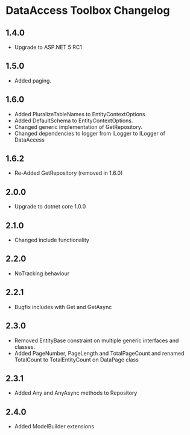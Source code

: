 # DataAccess Toolbox Changelog

## 1.4.0

- Upgrade to ASP.NET 5 RC1

## 1.5.0

- Added paging.

## 1.6.0

- Added PluralizeTableNames to EntityContextOptions.
- Added DefaultSchema to EntityContextOptions.
- Changed generic implementation of GetRepository.
- Changed dependencies to logger from ILogger to ILogger of DataAccess

## 1.6.2

- Re-Added GetRepository<TRepository> (removed in 1.6.0)

## 2.0.0

- Upgrade to dotnet core 1.0.0

## 2.1.0

- Changed include functionality

## 2.2.0

- NoTracking behaviour

## 2.2.1

- Bugfix includes with Get and GetAsync

## 2.3.0

- Removed EntityBase constraint on multiple generic interfaces and classes.
- Added PageNumber, PageLength and TotalPageCount and renamed TotalCount to TotalEntityCount on DataPage class

## 2.3.1

- Added Any and AnyAsync methods to Repository

## 2.4.0

- Added ModelBuilder extensions